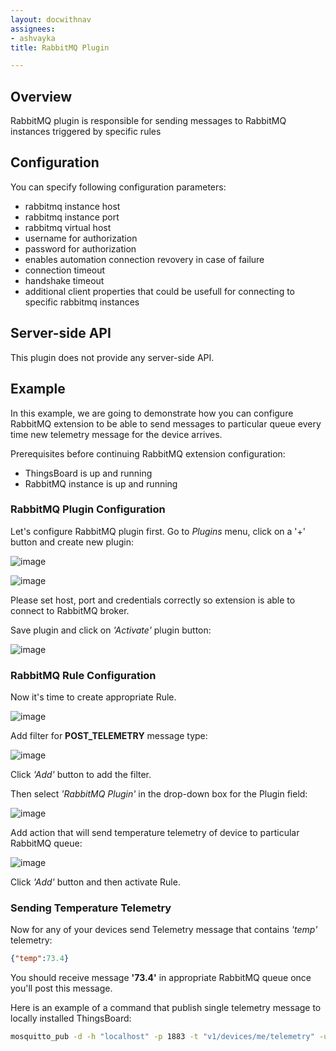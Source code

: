 ```yaml
---
layout: docwithnav
assignees:
- ashvayka
title: RabbitMQ Plugin

---
```


## Overview

RabbitMQ plugin is responsible for sending messages to RabbitMQ instances triggered by specific rules

## Configuration

You can specify following configuration parameters:

 - rabbitmq instance host
 - rabbitmq instance port
 - rabbitmq virtual host
 - username for authorization
 - password for authorization
 - enables automation connection revovery in case of failure
 - connection timeout
 - handshake timeout
 - additional client properties that could be usefull for connecting to specific rabbitmq instances

## Server-side API

This plugin does not provide any server-side API.

## Example

In this example, we are going to demonstrate how you can configure RabbitMQ extension to be able to send messages to particular queue every time new telemetry message for the device arrives.

Prerequisites before continuing RabbitMQ extension configuration:

 - ThingsBoard is up and running
 - RabbitMQ instance is up and running

### RabbitMQ Plugin Configuration

Let's configure RabbitMQ plugin first. Go to *Plugins* menu, click on a '+' button and create new plugin:

![image](/images/reference/plugins/rabbitmq/rabbitmq-plugin-config-1.png)

![image](/images/reference/plugins/rabbitmq/rabbitmq-plugin-config-2.png)

Please set host, port and credentials correctly so extension is able to connect to RabbitMQ broker.

Save plugin and click on *'Activate'* plugin button:

![image](/images/reference/plugins/rabbitmq/rabbitmq-activate-plugin.png)

### RabbitMQ Rule Configuration

Now it's time to create appropriate Rule.

![image](/images/reference/plugins/rabbitmq/rabbitmq-rule-config.png)

Add filter for **POST_TELEMETRY** message type:

![image](/images/reference/plugins/rabbitmq/post-telemetry-filter.png)

Click *'Add'* button to add the filter.

Then select *'RabbitMQ Plugin'* in the drop-down box for the Plugin field:

![image](/images/reference/plugins/rabbitmq/rabbitmq-plugin-selection.png)

Add action that will send temperature telemetry of device to particular RabbitMQ queue:

![image](/images/reference/plugins/rabbitmq/rabbitmq-rule-action-config.png)

Click *'Add'* button and then activate Rule.

### Sending Temperature Telemetry

Now for any of your devices send Telemetry message that contains *'temp'* telemetry:

```json
{"temp":73.4}
```

You should receive message **'73.4'** in appropriate RabbitMQ queue once you'll post this message.

Here is an example of a command that publish single telemetry message to locally installed ThingsBoard:

```bash
mosquitto_pub -d -h "localhost" -p 1883 -t "v1/devices/me/telemetry" -u "$ACCESS_TOKEN" -m '{"temp":73.4}'
```